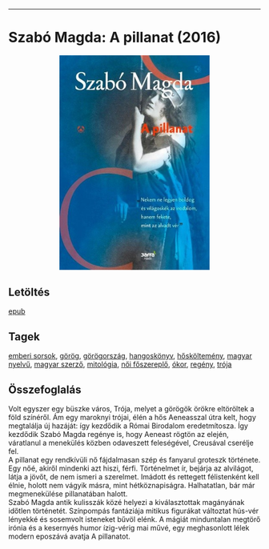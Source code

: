 <hr/>

# <a name="id_1336">Szabó Magda: A pillanat (2016)</a>
<center><img src="https://github.com/BercziSandor/calibre_lib/raw/main/main/Szabo%20Magda/A%20pillanat%20%281336%29/cover.jpg" alt="cover" width="300"/></center>

## Letöltés
[epub](https://github.com/BercziSandor/calibre_lib/raw/main/main/Szabo%20Magda/A%20pillanat%20%281336%29/A%20pillanat%20-%20Szabo%20Magda.epub)

## Tagek
[emberi sorsok](https://github.com/berczisandor/calibre_lib/blob/main/main/_tags/emberi%20sorsok.md), [görög](https://github.com/berczisandor/calibre_lib/blob/main/main/_tags/g%c3%b6r%c3%b6g.md), [görögország](https://github.com/berczisandor/calibre_lib/blob/main/main/_tags/g%c3%b6r%c3%b6gorsz%c3%a1g.md), [hangoskönyv](https://github.com/berczisandor/calibre_lib/blob/main/main/_tags/hangosk%c3%b6nyv.md), [hősköltemény](https://github.com/berczisandor/calibre_lib/blob/main/main/_tags/h%c5%91sk%c3%b6ltem%c3%a9ny.md), [magyar nyelvű](https://github.com/berczisandor/calibre_lib/blob/main/main/_tags/magyar%20nyelv%c5%b1.md), [magyar szerző](https://github.com/berczisandor/calibre_lib/blob/main/main/_tags/magyar%20szerz%c5%91.md), [mitológia](https://github.com/berczisandor/calibre_lib/blob/main/main/_tags/mitol%c3%b3gia.md), [női főszereplő](https://github.com/berczisandor/calibre_lib/blob/main/main/_tags/n%c5%91i%20f%c5%91szerepl%c5%91.md), [ókor](https://github.com/berczisandor/calibre_lib/blob/main/main/_tags/%c3%b3kor.md), [regény](https://github.com/berczisandor/calibre_lib/blob/main/main/_tags/reg%c3%a9ny.md), [trója](https://github.com/berczisandor/calibre_lib/blob/main/main/_tags/tr%c3%b3ja.md)

## Összefoglalás
<div>
<p>Volt ​egyszer egy büszke város, Trója, melyet a görögök örökre eltöröltek a föld színéről. Ám egy maroknyi trójai, élén a hős Aeneasszal útra kelt, hogy megtalálja új hazáját: így kezdődik a Római Birodalom eredetmítosza. Így kezdődik Szabó Magda regénye is, hogy Aeneast rögtön az elején, váratlanul a menekülés közben odaveszett feleségével, Creusával cserélje fel.<br>A pillanat egy rendkívüli nő fájdalmasan szép és fanyarul groteszk története. Egy nőé, akiről mindenki azt hiszi, férfi. Történelmet ír, bejárja az alvilágot, látja a jövőt, de nem ismeri a szerelmet. Imádott és rettegett félistenként kell élnie, holott nem vágyik másra, mint hétköznapiságra. Halhatatlan, bár már megmenekülése pillanatában halott.<br>Szabó Magda antik kulisszák közé helyezi a kiválasztottak magányának időtlen történetét. Színpompás fantáziája mitikus figurákat változtat hús-vér lényekké és sosemvolt isteneket bűvöl elénk. A mágiát minduntalan megtörő irónia és a kesernyés humor ízig-vérig mai művé, egy meghasonlott lélek modern eposzává avatja A pillanatot.</p></div>


